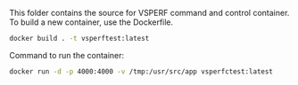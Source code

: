 This folder contains the source for VSPERF command and control container.
To build a new container, use the Dockerfile.
```sh
docker build . -t vsperftest:latest
```
Command to run the container:
```sh
docker run -d -p 4000:4000 -v /tmp:/usr/src/app vsperfctest:latest
```
